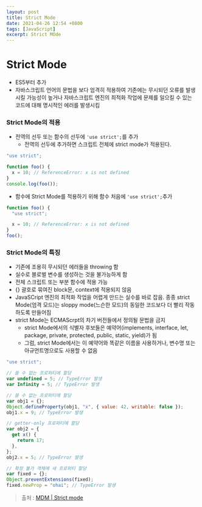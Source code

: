 ```yaml
---
layout: post
title: Strict Mode
date: 2021-04-26 12:54 +0800
tags: [JavaScript]
excerpt: Strict MOde
---
```


# Strict Mode

- ES5부터 추가
- 자바스크립트 언어의 문법을 보다 엄격히 적용하여 기존에는 무시되던 오류를 발생시킬 가능성이 높거나 자바스크립트 엔진의 최적화 작업에 문제를 일으킬 수 있는 코드에 대해 명시적인 에러를 발생시킴

### Strict Mode의 적용

- 전역의 선두 또는 함수의 선두에 `'use strict';`를 추가
  - 전역의 선두에 추가하면 스크립트 전체에 strict mode가 적용된다.

```js
"use strict";

function foo() {
  x = 10; // ReferenceError: x is not defined
}
console.log(foo());
```

- 함수에 Strict Mode를 적용하기 위해 함수 처음에 `'use strict';`추가

```js
function foo() {
  "use strict";

  x = 10; // ReferenceError: x is not defined
}
foo();
```

### Strict Mode의 특징

- 기존에 조용히 무시되던 에러들을 throwing 함
- 실수로 블로벌 변수를 생성하는 것을 불가능하게 함
- 전체 스크립트 또는 부분 함수에 적용 가능
- {} 괄호로 묶여진 block문, context에 적용되지 않음
- JavaSCript 엔진의 최적화 작업을 어렵게 만드는 실수를 바로 잡음. 종종 strict Mode(엄격 모드)는 sloppy mode(느슨한 모드)의 동일한 코드보다 더 빨리 작동하도록 만들어짐
- strict Mode는 ECMAScrpt의 차기 버전들에서 정의될 문법을 금지
  - strict Mode에서의 식별자 후보들은 예약어(implements, interface, let, package, private, protected, public, static, yield)가 됨
  - 그럼, strict Mode에서는 이 예약어와 똑같은 이름을 사용하거나, 변수명 또는 아규먼트명으로도 사용할 수 없음

```js
"use strict";

// 쓸 수 없는 프로퍼티에 할당
var undefined = 5; // TypeError 발생
var Infinity = 5; // TypeError 발생

// 쓸 수 없는 프로퍼티에 할당
var obj1 = {};
Object.defineProperty(obj1, "x", { value: 42, writable: false });
obj1.x = 9; // TypeError 발생

// getter-only 프로퍼티에 할당
var obj2 = {
  get x() {
    return 17;
  },
};
obj2.x = 5; // TypeError 발생

// 확장 불가 객체에 새 프로퍼티 할당
var fixed = {};
Object.preventExtensions(fixed);
fixed.newProp = "ohai"; // TypeError 발생
```

> 출처 : [MDM | Strict mode](https://developer.mozilla.org/ko/docs/Web/JavaScript/Reference/Strict_mode)
